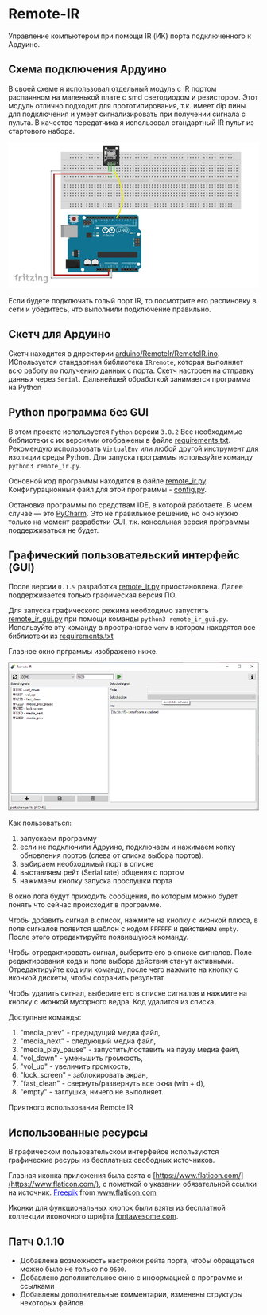 # Remote-IR
Управление компьютером при помощи IR (ИК) порта подключенного к Ардуино.

## Схема подключения Ардуино
В своей схеме я использовал отдельный модуль с IR портом распаянном на маленькой плате с smd светодиодом и резистором. Этот модуль отлично подходит для прототипирования, т.к. имеет dip пины для подключения и умеет сигнализировать при получении сигнала с пульта.
В качестве передатчика я использовал стандартный IR пульт из стартового набора.

![схема подключения](scheme.png "схема подключения на макетной плате")

Если будете подключать голый порт IR, то посмотрите его распиновку в сети и убедитесь, что выполнили подключение правильно.

## Скетч для Ардуино
Скетч находится в директории [arduino/RemoteIr/RemoteIR.ino](arduino/RemoteIR/RemoteIR.ino). ИСпользуется стандартная библиотека `IRremote`, которая выполняет всю работу по получению данных с порта. Скетч настроен на отправку данных через `Serial`. Дальнейшей обработкой занимается программа на Python

## Python программа без GUI
В этом проекте используется `Python` версии `3.8.2`
Все необходимые библиотеки с их версиями отображены в файле [requirements.txt](requirements.txt).
Рекомендую использовать `VirtualEnv` или любой другой инструмент для изоляции среды Python.
Для запуска программы используйте команду `python3 remote_ir.py`.

Основной код программы находится в файле [remote_ir.py](remote_ir.py). 
Конфигурационный файл для этой программы - [config.py](config.py).

Остановка программы по средствам IDE, в которой работаете. В моем случае — это [PyCharm](https://www.jetbrains.com/pycharm/).
Это не правильное решение, но оно нужно только на момент разработки GUI, т.к. консольная версия программы поддерживаться не будет.

## Графический пользовательский интерфейс (GUI)
После версии `0.1.9` разработка [remote_ir.py](remote_ir.py) приостановлена. Далее поддерживается только графическая версия ПО.

Для запуска графического режима необходимо запустить [remote_ir_gui.py](remote_ir_gui.py) при помощи команды `python3 remote_ir_gui.py`.
Используйте эту команду в пространстве `venv` в котором находятся все библиотеки из [requirements.txt](requirements.txt)

Главное окно прграммы изображено ниже.

![главное окно](screen.png "Главное окно программы")

Как пользоваться:

1) запускаем программу
2) если не подключили Адруино, подключаем и нажимаем копку обновления портов (слева от списка выбора портов).
3) выбираем необходимый порт в списке
4) выставляем рейт (Serial rate) общения с портом
5) нажимаем кнопку запуска прослушки порта

В окно лога будут приходить сообщения, по которым можно будет понять что сейчас происходит в программе.

Чтобы добавить сигнал в список, нажмите на кнопку с иконкой плюса, в поле сигналов появится шаблон с кодом `FFFFFF` и действием `empty`.
После этого отредактируйте появившуюся команду.

Чтобы отредактировать сигнал, выберите его в списке сигналов. Поле редактирования кода и поле выбора действия станут активными.
Отредактируйте код или команду, после чего нажмите на кнопку с иконкой дискеты, чтобы сохранить результат.

Чтобы удалить сигнал, выберите его в списке сигналов и нажмите на кнопку с иконкой мусорного ведра. Код удалится из списка.

Доступные команды:
1) "media_prev" - предыдущий медиа файл,
2) "media_next" - следующий медиа файл,
3) "media_play_pause" - запустить/поставить на паузу медиа файл,
4) "vol_down" - уменьшить громкость,
5) "vol_up" - увеличить громкость,
6) "lock_screen" - заблокировать экран,
7) "fast_clean" - свернуть/развернуть все окна (win + d),
8) "empty" - заглушка, ничего не выполняет.

Приятного использования Remote IR

## Использованные ресурсы
В графическом пользовательском интерфейсе используются графические ресуры из бесплатных свободных источников.

Главная иконка приложения была взята с [https://www.flaticon.com/](https://www.flaticon.com/), с пометкой о указании обязательной ссылки на источник.
<span style=" text-decoration: underline; color:#0000ff;">Freepik</span></a> from <a href="https://www.flaticon.com/"><span style=" text-decoration: underline; color:#0000ff;">www.flaticon.com </span></a></p>

Иконки для функциональных кнопок были взяты из бесплатной коллекции иконочного шрифта [fontawesome.com](https://fontawesome.com/). 

## Патч 0.1.10
* Добавлена возможность настройки рейта порта, чтобы обращаться можно было не только по `9600`.
* Добавлено дополнительное окно с информацией о программе и ссылками
* Добавлены дополнительные комментарии, изменены структуры некоторых файлов
